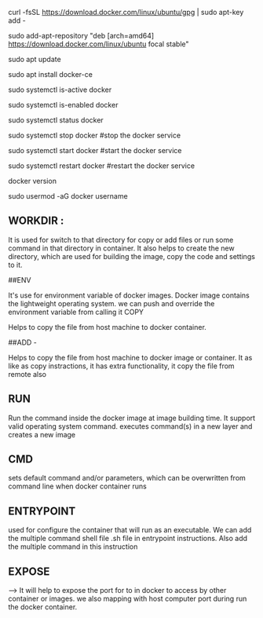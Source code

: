 


curl -fsSL https://download.docker.com/linux/ubuntu/gpg | sudo apt-key add -

sudo add-apt-repository "deb [arch=amd64] https://download.docker.com/linux/ubuntu focal stable"

sudo apt update

sudo apt install docker-ce

sudo systemctl is-active docker

sudo systemctl is-enabled docker

sudo systemctl status docker


sudo systemctl stop docker			#stop the docker service

sudo systemctl start docker			#start the docker service

sudo systemctl  restart docker		#restart the docker service

docker version

sudo usermod -aG docker username




## WORKDIR :

It is used for switch to that directory for copy or add files or run some command in that directory in container. It also helps to create the new directory, which are used for building the image, copy the code and settings to it.


##ENV 

It's use for environment variable of docker images. Docker image contains the lightweight operating system. we can push and override the environment variable from  calling it
COPY 

Helps to copy the file from host machine to docker container.


##ADD -

Helps to copy the file from host machine to docker image or container. It as like as copy instractions, it has extra functionality, it copy the file from remote also



## RUN 
 
 Run the command inside the docker image at image building time. It support valid operating system command.   executes command(s) in a new layer and creates a new image

## CMD 

sets default command and/or parameters, which can be overwritten from command line when docker container runs

## ENTRYPOINT 

used for configure the container that will run as an executable. We can add the multiple command shell file .sh file in entrypoint instructions. Also add the multiple command in this instruction

## EXPOSE 

--> It will help to expose the port for to in docker to access by other container or images. we also mapping with host computer port during run the docker container.
